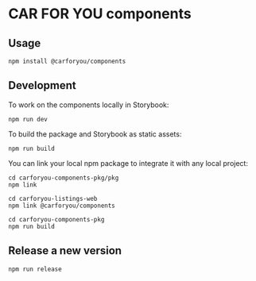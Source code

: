 # CAR FOR YOU components

## Usage
```
npm install @carforyou/components
```

## Development
To work on the components locally in Storybook:
```
npm run dev
```

To build the package and Storybook as static assets:
```
npm run build
```

You can link your local npm package to integrate it with any local project:
```
cd carforyou-components-pkg/pkg
npm link

cd carforyou-listings-web
npm link @carforyou/components

cd carforyou-components-pkg
npm run build
```

## Release a new version
```
npm run release
```
